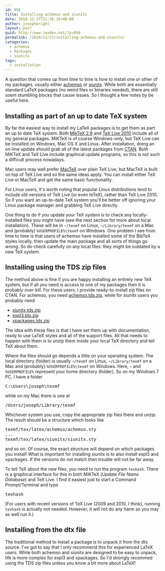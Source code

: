 ```yaml
---
id: 856
title: Installing achemso and siunitx
date: 2010-12-27T21:36:16+00:00
author: josephwright
layout: post
guid: http://www.texdev.net/?p=856
permalink: /2010/12/27/installing-achemso-and-siunitx/
categories:
  - achemso
  - Packages
  - siunitx
tags:
  - installation
---
```

A question that comes up from time to time is how to install one or other of my packages, usually either <a title=" Support for American Chemical Society journal submissions" href="http://ctan.org/pkg/achemso">achemso</a> or <a title="A comprehensive (SI) units package" href="http://ctan.org/pkg/siunitx">siunitx</a>. While both are essentially standard LaTeX packages (no weird files or binaries needed), there are still soem stumbling blocks that cause issues. So I thought a few notes by be useful here.
<h2>Installing as part of an up to date TeX system</h2>
By far the easiest way to install my LaTeX packages is to get them as part an up to date TeX system. Both <a title="MiKTeX" href="http://www.miktex.org/">MikTeX 2.9</a> and <a title="TeX Live" href="http://www.tug.org/texlive">TeX Live 2010</a> include all of my general packages. MiKTeX is of course Windows-only, but TeX Live can be installed on Windows, Mac OS X and Linux. After installation, doing an on-line update should grab all of the latest packages from <a title="The Comprehensive TeX Archive Network" href="http://www.ctan.org/">CTAN</a>. Both MiKTeX and TeX Live include graphical update programs, so this is not such a difficult process nowadays.

Mac users may well prefer <a title="MacTeX" href="http://www.tug.org/mactex">MacTeX</a> over plain TeX Live, but MacTeX is built on top of TeX Live and so the same ideas apply. You can install either TeX Live or MacTeX and get the same basic functionality.

For Linux users, it's worth noting that popular Linux distributions tend to include old versions of TeX Live (or even teTeX), rather than TeX Live 2010. So if you want an up-to-date TeX system you'll be better off ignoring your Linux package manager and grabbing TeX Live directly.

One thing to do if you update your TeX system is to check any locally-installed files you might have (see the next section for more about local installation). These will be in <code>~/texmf</code> on Linux, <code>~/Library/texmf</code> on a Mac and (probably) <code>%USERPROFILE%\texmf</code> on Windows. One problem I see from time to time is that users of achemso have installed some of the BibTeX styles locally, then update the main package and all sorts of things go wrong. So do check carefully on any local files: they might be outdated by a new TeX system.
<h2>Installing using the TDS zip files</h2>
The method above is fine if you are happy installing an entirely new TeX system, but if all you need is access to one of my packages then it is probably over-kill. For these users, I provide ready-to-install zip files on CTAN. For achemso, you need <a href="http://www.ctan.org/cgi-bin/filenameSearch.py?filename=achemso.tds.zip&amp;Search=Search">achemso.tds.zip</a>, while for siunitx users you probably need
<ul>
 	<li><a href="http://www.ctan.org/cgi-bin/filenameSearch.py?filename=siunitx.tds.zip&amp;Search=Search">siunitx.tds.zip</a></li>
 	<li><a href="http://www.ctan.org/cgi-bin/filenameSearch.py?filename=expl3.tds.zip&amp;Search=Search">expl3.tds.zip</a></li>
 	<li><a href="http://www.ctan.org/cgi-bin/filenameSearch.py?filename=xpackages.tds.zip&amp;Search=Search">xpackages.tds.zip</a></li>
</ul>
The idea with these files is that I have set them up with documentation, ready to use LaTeX styles and all of the support files. All that needs to happen with them is to unzip them inside your local TeX directory and tell TeX about them.

Where the files should go depends a little on your operating system. The local directory (folder) is usually <code>~/texmf</code> on Linux, <code>~/Library/texmf</code> on a Mac and (probably) <code>%USERPROFILE%\texmf</code> on Windows. Here, <code>~</code> and <code>%USERPROFILE%</code> represent your home directory (folder). So on my Windows 7 PC, I have a folder
<pre>C:\Users\joseph\texmf</pre>
while on my Mac there is one at
<pre>/Users/joseph/Library/texmf</pre>
Whichever system you use, copy the appropriate zip files there and unzip. The result should be a structure which looks like
<pre>texmf/tex/latex/achemso/achemso.sty
...
texmf/tex/latex/siunitx/siunitx.sty</pre>
and so on. Of course, the exact structure will depend on which packages you install! What is important for installing siunitx is to also install expl3 and xpackages. If the versions do not match then trouble will not be far away.

To tell TeX about the new files, you need to run the program <code>texhash</code>. There is a graphical interface for this in both MiKTeX (<em>Update File Name Database</em>) and TeX Live. I find it easiest just to start a Command Prompt/Terminal and type
<pre>texhash</pre>
[For users with recent versions of TeX Live (2009 and 2010, I think), running <code>texhash</code> is actually not needed. However, it will not do any harm so you may as well run it.)
<h2>Installing from the dtx file</h2>
The traditional method to install a package is to unpack it from the dtx source. I've got to say that I only recommend this for experienced LaTeX users. While both achemso and siunitx are designed to be easy to unpack, life is more complex for expl3 and xpackages. So I'd strongly recommed using the TDS zip files unless you know a bit more about LaTeX!
